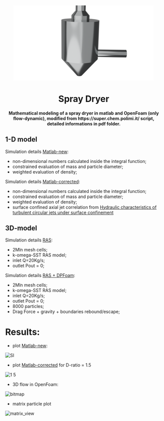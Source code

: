 <!-- PROJECT LOGO -->
<br />
<div align="center">
  <a href="https://github.com/sommaa/spray_dryer">
    <img src="./image/blender_ext.png" alt="Logo" width="450" height="240">
  </a>
      <br />
    <h1 align="center">Spray Dryer</h3>
    <h4 align="center">Mathematical modeling of a spray dryer in matlab and OpenFoam (only flow-dynamic), modified from https://super.chem.polimi.it/ script, detailed informations in pdf folder.</h4>
</div>

## 1-D model
Simulation details [Matlab-new](./spray_matlab.m):
- non-dimensional numbers calculated inside the integral function;
- constrained evaluation of mass and particle diameter;
- weighted evaluation of density;

Simulation details [Matlab-corrected](./spray_dryer_corr):
- non-dimensional numbers calculated inside the integral function;
- constrained evaluation of mass and particle diameter;
- weighted evaluation of density;
- surface confined axial jet correlation from [Hydraulic characteristics of turbulent circular jets under surface confinement](https://doi.org/10.1080/09715010.2013.876725)
## 3D-model
Simulation details [RAS](./RAS):
- 2Mln mesh cells;
- k-omega-SST RAS model;
- inlet Q=20Kg/s;
- outlet Pout = 0;

Simulation details [RAS + DPFoam](./PART):
- 2Mln mesh cells;
- k-omega-SST RAS model;
- inlet Q=20Kg/s;
- outlet Pout = 0;
- 8000 particles;
- Drag Force + gravity + boundaries rebound/escape;

# Results:
- plot [Matlab-new](./spray_matlab.m):

![SI](https://user-images.githubusercontent.com/120776791/209564200-ea86d385-22e0-42ba-93f6-3a1c8d237bb8.svg)

- plot [Matlab-corrected](./spray_dryer_corrected) for D-ratio = 1.5

![1 5](https://user-images.githubusercontent.com/120776791/209564053-b41b8e1c-f7ac-46d1-89bb-2a8bc1c4743d.svg)

- 3D flow in OpenFoam:

![bitmap](https://user-images.githubusercontent.com/120776791/210233646-6c381613-8675-4e05-a793-e01691cfe480.png)

- matrix particle plot

![matrix_view](https://user-images.githubusercontent.com/120776791/210233664-ca56476a-c940-4ee9-b692-c8fd118b6ad2.png)

